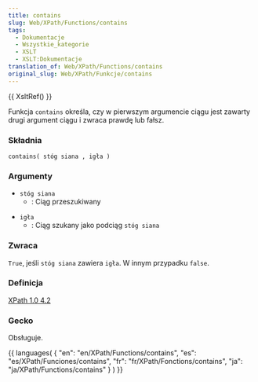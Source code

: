 ```yaml
---
title: contains
slug: Web/XPath/Functions/contains
tags:
  - Dokumentacje
  - Wszystkie_kategorie
  - XSLT
  - XSLT:Dokumentacje
translation_of: Web/XPath/Functions/contains
original_slug: Web/XPath/Funkcje/contains
---
```

{{ XsltRef() }}

Funkcja `contains` określa, czy w pierwszym argumencie ciągu jest zawarty drugi argument ciągu i zwraca prawdę lub fałsz.

### Składnia

    contains( stóg siana , igła )

### Argumenty

- `stóg siana`
  - : Ciąg przeszukiwany

<!---->

- `igła`
  - : Ciąg szukany jako podciąg `stóg siana`

### Zwraca

`True`, jeśli `stóg siana` zawiera `igła`. W innym przypadku `false`.

### Definicja

[XPath 1.0 4.2](http://www.w3.org/TR/xpath#function-contains)

### Gecko

Obsługuje.

{{ languages( { "en": "en/XPath/Functions/contains", "es": "es/XPath/Funciones/contains", "fr": "fr/XPath/Fonctions/contains", "ja": "ja/XPath/Functions/contains" } ) }}
